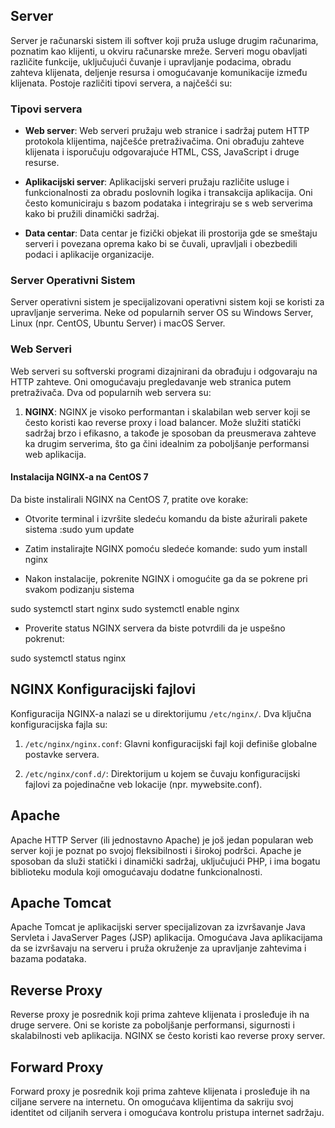 ## Server

Server je računarski sistem ili softver koji pruža usluge drugim računarima, poznatim kao klijenti, u okviru računarske mreže. Serveri mogu obavljati različite funkcije, uključujući čuvanje i upravljanje podacima, obradu zahteva klijenata, deljenje resursa i omogućavanje komunikacije između klijenata. Postoje različiti tipovi servera, a najčešći su:

### Tipovi servera

- **Web server**: Web serveri pružaju web stranice i sadržaj putem HTTP protokola klijentima, najčešće pretraživačima. Oni obrađuju zahteve klijenata i isporučuju odgovarajuće HTML, CSS, JavaScript i druge resurse.

- **Aplikacijski server**: Aplikacijski serveri pružaju različite usluge i funkcionalnosti za obradu poslovnih logika i transakcija aplikacija. Oni često komuniciraju s bazom podataka i integriraju se s web serverima kako bi pružili dinamički sadržaj.

- **Data centar**: Data centar je fizički objekat ili prostorija gde se smeštaju serveri i povezana oprema kako bi se čuvali, upravljali i obezbedili podaci i aplikacije organizacije.

### Server Operativni Sistem

Server operativni sistem je specijalizovani operativni sistem koji se koristi za upravljanje serverima. Neke od popularnih server OS su Windows Server, Linux (npr. CentOS, Ubuntu Server) i macOS Server.

### Web Serveri

Web serveri su softverski programi dizajnirani da obrađuju i odgovaraju na HTTP zahteve. Oni omogućavaju pregledavanje web stranica putem pretraživača. Dva od popularnih web servera su:

1. **NGINX**: NGINX je visoko performantan i skalabilan web server koji se često koristi kao reverse proxy i load balancer. Može služiti statički sadržaj brzo i efikasno, a takođe je sposoban da preusmerava zahteve ka drugim serverima, što ga čini idealnim za poboljšanje performansi web aplikacija.

#### Instalacija NGINX-a na CentOS 7

Da biste instalirali NGINX na CentOS 7, pratite ove korake:
- Otvorite terminal i izvršite sledeću komandu da biste ažurirali pakete sistema :sudo yum update

- Zatim instalirajte NGINX pomoću sledeće komande: sudo yum install nginx

- Nakon instalacije, pokrenite NGINX i omogućite ga da se pokrene pri svakom podizanju sistema

sudo systemctl start nginx
sudo systemctl enable nginx

- Proverite status NGINX servera da biste potvrdili da je uspešno pokrenut:

sudo systemctl status nginx

## NGINX Konfiguracijski fajlovi

Konfiguracija NGINX-a nalazi se u direktorijumu `/etc/nginx/`. Dva ključna konfiguracijska fajla su:

1. `/etc/nginx/nginx.conf`: Glavni konfiguracijski fajl koji definiše globalne postavke servera.

2. `/etc/nginx/conf.d/`: Direktorijum u kojem se čuvaju konfiguracijski fajlovi za pojedinačne veb lokacije (npr. mywebsite.conf).

## Apache

Apache HTTP Server (ili jednostavno Apache) je još jedan popularan web server koji je poznat po svojoj fleksibilnosti i širokoj podršci. Apache je sposoban da služi statički i dinamički sadržaj, uključujući PHP, i ima bogatu biblioteku modula koji omogućavaju dodatne funkcionalnosti.

## Apache Tomcat

Apache Tomcat je aplikacijski server specijalizovan za izvršavanje Java Servleta i JavaServer Pages (JSP) aplikacija. Omogućava Java aplikacijama da se izvršavaju na serveru i pruža okruženje za upravljanje zahtevima i bazama podataka.

## Reverse Proxy

Reverse proxy je posrednik koji prima zahteve klijenata i prosleđuje ih na druge servere. Oni se koriste za poboljšanje performansi, sigurnosti i skalabilnosti veb aplikacija. NGINX se često koristi kao reverse proxy server.

## Forward Proxy

Forward proxy je posrednik koji prima zahteve klijenata i prosleđuje ih na ciljane servere na internetu. On omogućava klijentima da sakriju svoj identitet od ciljanih servera i omogućava kontrolu pristupa internet sadržaju.
